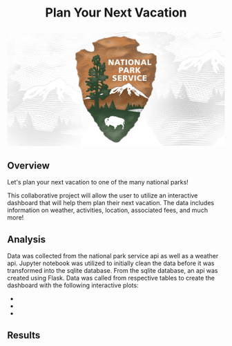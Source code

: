 # <p align = "center"> Plan Your Next Vacation </p>

![](Images/nps_logo.jpg)

## Overview

Let's plan your next vacation to one of the many national parks!

This collaborative project will allow the user to utilize an interactive dashboard that will help them plan their next vacation. The data includes information on weather, activities, location, associated fees, and much more!

## Analysis 

Data was collected from the national park service api as well as a weather api. Jupyter notebook was utilized to initially clean the data before it was transformed into the sqlite database. From the sqlite database, an api was created using Flask. Data was called from respective tables to create the dashboard with the following interactive plots:

-

-

-

## Results 
